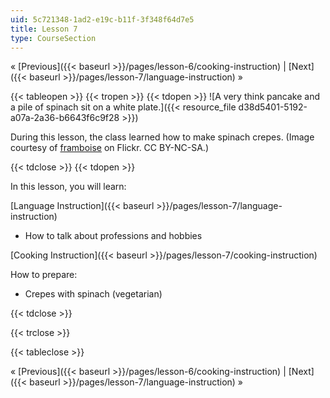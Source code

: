 ```yaml
---
uid: 5c721348-1ad2-e19c-b11f-3f348f64d7e5
title: Lesson 7
type: CourseSection
---
```


« [Previous]({{< baseurl >}}/pages/lesson-6/cooking-instruction) | [Next]({{< baseurl >}}/pages/lesson-7/language-instruction) »

{{< tableopen >}}
{{< tropen >}}
{{< tdopen >}}
![A very think pancake and a pile of spinach sit on a white plate.]({{< resource_file d38d5401-5192-a07a-2a36-b6643f6c9f28 >}})

During this lesson, the class learned how to make spinach crepes. (Image courtesy of [framboise](http://www.flickr.com/photos/18154735@N00/53297002/in/photolist-5HakQ-nvPaX-pMXx4-rpKgp-zGWxU-PGACg-2KaoDS-3biRrp-4heum6-5Va7Kn-61iaVY-6kmVL1-6knnsN-6sQyWd-6tzbp5-6wCTFP-6CerdR-6Sq9Lc-6SqaDx-6XvCof-7bST1j-7me9Ha-8nsYK3-8nsYN9-avvM5r-9CTkpn-avyqf7-b5KYCk-cvAKdY-8VDBt9-88SxND-8ex9t1-8VAzar-99hQnN-9rN194-dHqUe6-bsnEv5-8FCtzT-cw2awA-9sGCmk-d1ekm9-edomAW-cCRkGd-e5o5R4-7y4KmB) on Flickr. CC BY-NC-SA.)


{{< tdclose >}}
{{< tdopen >}}


In this lesson, you will learn:

[Language Instruction]({{< baseurl >}}/pages/lesson-7/language-instruction)

*   How to talk about professions and hobbies

[Cooking Instruction]({{< baseurl >}}/pages/lesson-7/cooking-instruction)

How to prepare:

*   Crepes with spinach (vegetarian)


{{< tdclose >}}

{{< trclose >}}

{{< tableclose >}}

« [Previous]({{< baseurl >}}/pages/lesson-6/cooking-instruction) | [Next]({{< baseurl >}}/pages/lesson-7/language-instruction) »
